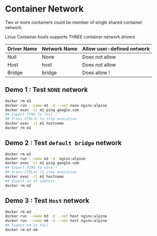 # Container Network

Two or more containers could be member of single shared container network.

Linux Container hosts supports THREE container network drivers

Driver Name | Network Name | Allow user-defined network 
-----------|---------------|---------------------------
Null  |   None   | Does not allow
Host  |   host   | Does not allow
Bridge |  bridge | Does allow !



## Demo 1 : Test `NONE` network

```bash
docker rm m1
docker run --name m1 -d --net none nginx:alpine
docker exec -it m1 ping google.com
## Expect PING to fail !
## Press CTRL+C to stop execution
docker exec -it m1 hostname
docker rm m1
```



## Demo 2 : Test `default bridge` network

```bash
docker rm m2
docker run --name m2 -d  nginx:alpine
docker exec -it m1 ping google.com
## Expect PING to work !
## Press CTRL+C to stop execution
docker exec -it m1 hostname
## Expect an IP address
docker rm m2
```


## Demo 3 : Test `Host` network

```bash
docker rm m3
docker run --name m3 -d --net host nginx:alpine
docker run --name m4 -d --net host nginx:alpine
## Expect m4 to fail 
docker rm m3 m4
```



